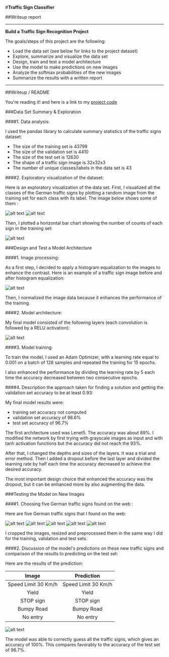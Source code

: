 #**Traffic Sign Classifier** 

##Writeup report


---

**Build a Traffic Sign Recognition Project**

The goals/steps of this project are the following:
* Load the data set (see below for links to the project dataset)
* Explore, summarize and visualize the data set
* Design, train and test a model architecture
* Use the model to make predictions on new images
* Analyze the softmax probabilities of the new images
* Summarize the results with a written report


[//]: # (Image References)

[image1]: ./report_images/classes_images1.JPG 
[image2]: ./report_images/classes_images2.JPG "Classes visualization"
[image3]: ./report_images/data_analysis.JPG "Number of samples per class"
[image4]: ./report_images/processed_image.JPG "Processed image"
[image5]: ./report_images/network_architecture.jpg "Network architecture"
[image6]: ./report_images/30-sign.jpg "Traffic Sign 1"
[image7]: ./report_images/yield_sign.jpg "Traffic Sign 2"
[image8]: ./report_images/STOP_sign.jpg "Traffic Sign 3"
[image9]: ./report_images/bumpy_road_sign.jpg "Traffic Sign 4"
[image10]: ./report_images/no_entry.jpg "Traffic Sign 5"
[image11]: ./report_images/results.JPG "Predictions"


---
##Writeup / README

You're reading it! and here is a link to my [project code](https://github.com/udacity/CarND-Traffic-Sign-Classifier-Project/blob/master/Traffic_Sign_Classifier.ipynb)

###Data Set Summary & Exploration

####1. Data analysis:

I used the pandas library to calculate summary statistics of the traffic signs dataset:

* The size of the training set is 43799
* The size of the validation set is 4410
* The size of the test set is 12630
* The shape of a traffic sign image is 32x32x3
* The number of unique classes/labels in the data set is 43

####2. Exploratory visualization of the dataset:

Here is an exploratory visualization of the data set. First, I visualized all the classes of the German traffic signs by plotting a random
image from the training set for each class with its label. The image below shows some
of them : 

![alt text][image1]
![alt text][image2]

Then, I plotted a horizontal bar chart showing the number of counts of each sign in
the training set:

![alt text][image3]


###Design and Test a Model Architecture

####1. Image processing:

As a first step, I decided to apply a histogram equalization to the images to enhance
the contrast.
Here is an example of a traffic sign image before and after histogram equalization:

![alt text][image4]

Then, I normalized the image data because it enhances the performance of
the training.



####2. Model architecture:

My final model consisted of the following layers (each convolution is followed by a RELU activation):

 ![alt text][image5]


####3. Model training:

To train the model, I used an Adam Optimizer, with a learning rate equal to 0.001 on
a batch of 128 samples and repeated the training for 15 epochs. 

I also enhanced the performance by dividing the learning rate by 5 each time the accuracy decreased between two consecutive epochs. 

####4. Description the approach taken for finding a solution and getting the validation set accuracy to be at least 0.93:

My final model results were:
* training set accuracy not computed
* validation set accuracy of 98.6% 
* test set accuracy of 96.7%

The first architecture used was Lenet5. The accuracy was about 89%. I modified the
network by first trying with grayscale images as input and with tanh activation
functions but the accuracy did not reach the 93%. 

After that, I changed the depths and sizes of the layers. It was a trial and error method. Then I added a dropout before the last layer and divided the learning rate by half each time the accuracy decreased to
achieve the desired accuracy. 

The most important design choice that enhanced the accuracy was the dropout, but it
can be enhanced more by also augmenting the data. 
 

###Testing the Model on New Images

####1. Choosing five German traffic signs found on the web :

Here are five German traffic signs that I found on the web:

![alt text][image6] ![alt text][image7] ![alt text][image8] 
![alt text][image9] ![alt text][image10]

I cropped the images, resized and preprocessed them in the same way I did for the
training, validation and test sets.

####2. Discussion of the model's predictions on these new traffic signs and comparison of the results to predicting on the test set:

Here are the results of the prediction:

| Image			        |     Prediction	        					| 
|:---------------------:|:---------------------------------------------:| 
| Speed Limit 30 Km/h 	| Speed Limit 30 Km/h 							| 
| Yield     			| Yield 										|
| STOP sign				| STOP sign										|
| Bumpy Road      		| Bumpy Road					 				|
| No entry				| No entry		      							|

![alt text][image11]

The model was able to correctly guess all the traffic signs, which gives an accuracy of
100%. This compares favorably to the accuracy of the test set of 96.7%.

